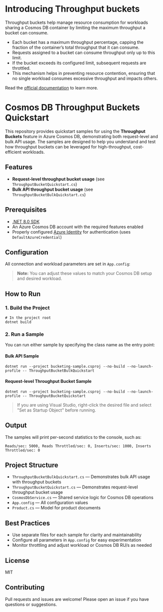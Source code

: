 # Introducing Throughput buckets
Throughput buckets help manage resource consumption for workloads sharing a Cosmos DB container by limiting the maximum throughput a bucket can consume.
- Each bucket has a maximum throughput percentage, capping the fraction of the container’s total throughput that it can consume.
- Requests assigned to a bucket can consume throughput only up to this limit.
- If the bucket exceeds its configured limit, subsequent requests are throttled.
- This mechanism helps in preventing resource contention, ensuring that no single workload consumes excessive throughput and impacts others.

Read the [official documentation](https://learn.microsoft.com/azure/cosmos-db/nosql/throughput-buckets) to learn more.
# Cosmos DB Throughput Buckets Quickstart

This repository provides quickstart samples for using the **Throughput Buckets** feature in Azure Cosmos DB, demonstrating both request-level and bulk API usage. The samples are designed to help you understand and test how throughput buckets can be leveraged for high-throughput, cost-efficient workloads.

## Features
- **Request-level throughput bucket usage** (see `ThroughputBucketQuickstart.cs`)
- **Bulk API throughput bucket usage** (see `ThroughputBucketBulkQuickstart.cs`)

## Prerequisites
- [.NET 8.0 SDK](https://dotnet.microsoft.com/download)
- An Azure Cosmos DB account with the required features enabled
- Properly configured [Azure Identity](https://learn.microsoft.com/azure/developer/dotnet/azure-sdk-authentication?tabs=command-line) for authentication (uses `DefaultAzureCredential`)

## Configuration
All connection and workload parameters are set in `App.config`:
> **Note:** You can adjust these values to match your Cosmos DB setup and desired workload.

## How to Run

### 1. Build the Project
```pwsh
# In the project root
dotnet build
```

### 2. Run a Sample
You can run either sample by specifying the class name as the entry point:

#### Bulk API Sample
```pwsh
dotnet run --project bucketing-sample.csproj --no-build --no-launch-profile -- ThroughputBucketBulkQuickstart
```

#### Request-level Throughput Bucket Sample
```pwsh
dotnet run --project bucketing-sample.csproj --no-build --no-launch-profile -- ThroughputBucketQuickstart
```

> If you are using Visual Studio, right-click the desired file and select "Set as Startup Object" before running.

## Output
The samples will print per-second statistics to the console, such as:
```
Reads/sec: 5000, Reads Throttled/sec: 0, Inserts/sec: 1000, Inserts Throttled/sec: 0
```

## Project Structure
- `ThroughputBucketBulkQuickstart.cs` — Demonstrates bulk API usage with throughput buckets
- `ThroughputBucketQuickstart.cs` — Demonstrates request-level throughput bucket usage
- `CosmosDbService.cs` — Shared service logic for Cosmos DB operations
- `App.config` — All configuration values
- `Product.cs` — Model for product documents

## Best Practices
- Use separate files for each sample for clarity and maintainability
- Configure all parameters in `App.config` for easy experimentation
- Monitor throttling and adjust workload or Cosmos DB RU/s as needed

## License
MIT

## Contributing
Pull requests and issues are welcome! Please open an issue if you have questions or suggestions.
